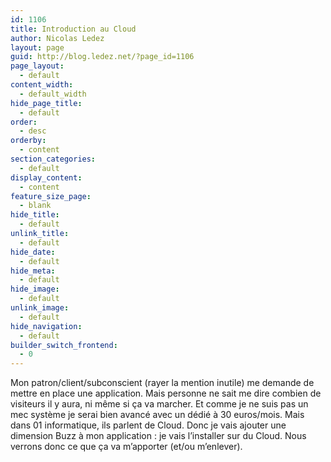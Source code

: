 ```yaml
---
id: 1106
title: Introduction au Cloud
author: Nicolas Ledez
layout: page
guid: http://blog.ledez.net/?page_id=1106
page_layout:
  - default
content_width:
  - default_width
hide_page_title:
  - default
order:
  - desc
orderby:
  - content
section_categories:
  - default
display_content:
  - content
feature_size_page:
  - blank
hide_title:
  - default
unlink_title:
  - default
hide_date:
  - default
hide_meta:
  - default
hide_image:
  - default
unlink_image:
  - default
hide_navigation:
  - default
builder_switch_frontend:
  - 0
---
```

Mon patron/client/subconscient (rayer la mention inutile) me demande de mettre en place une application. Mais personne ne sait me dire combien de visiteurs il y aura, ni même si ça va marcher. Et comme je ne suis pas un mec système je serai bien avancé avec un dédié à 30 euros/mois. Mais dans 01 informatique, ils parlent de Cloud. Donc je vais ajouter une dimension Buzz à mon application : je vais l&rsquo;installer sur du Cloud. Nous verrons donc ce que ça va m&rsquo;apporter (et/ou m&rsquo;enlever).
